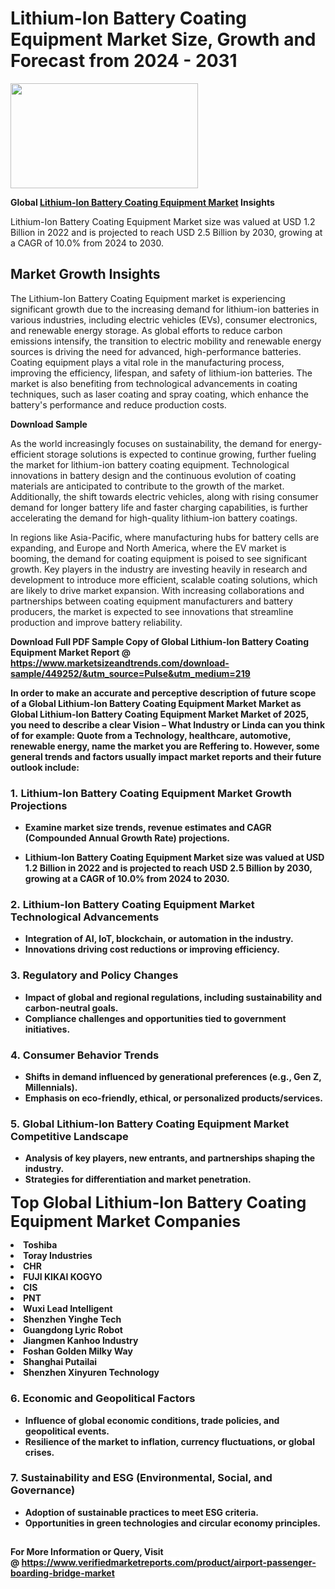 <H1>Lithium-Ion Battery Coating Equipment Market Size, Growth and Forecast from 2024 - 2031</H1><img class="aligncenter size-medium wp-image-584254" src="https://thirdeyenews.in/wp-content/uploads/2024/09/Global-Market-Research-300x168.jpeg" alt="" width="300" height="168" /><p><strong>Global&nbsp;<a href="https://www.marketsizeandtrends.com/download-sample/449252/&amp;utm_source=Pulse&amp;utm_medium=219">Lithium-Ion Battery Coating Equipment Market</a> Insights</strong></p><p>Lithium-Ion Battery Coating Equipment Market size was valued at USD 1.2 Billion in 2022 and is projected to reach USD 2.5 Billion by 2030, growing at a CAGR of 10.0% from 2024 to 2030.</p><p><h2>Market Growth Insights</h2> <p>The Lithium-Ion Battery Coating Equipment market is experiencing significant growth due to the increasing demand for lithium-ion batteries in various industries, including electric vehicles (EVs), consumer electronics, and renewable energy storage. As global efforts to reduce carbon emissions intensify, the transition to electric mobility and renewable energy sources is driving the need for advanced, high-performance batteries. Coating equipment plays a vital role in the manufacturing process, improving the efficiency, lifespan, and safety of lithium-ion batteries. The market is also benefiting from technological advancements in coating techniques, such as laser coating and spray coating, which enhance the battery's performance and reduce production costs.</p> <p><strong>Download Sample</strong></p> <p>As the world increasingly focuses on sustainability, the demand for energy-efficient storage solutions is expected to continue growing, further fueling the market for lithium-ion battery coating equipment. Technological innovations in battery design and the continuous evolution of coating materials are anticipated to contribute to the growth of the market. Additionally, the shift towards electric vehicles, along with rising consumer demand for longer battery life and faster charging capabilities, is further accelerating the demand for high-quality lithium-ion battery coatings.</p> <p>In regions like Asia-Pacific, where manufacturing hubs for battery cells are expanding, and Europe and North America, where the EV market is booming, the demand for coating equipment is poised to see significant growth. Key players in the industry are investing heavily in research and development to introduce more efficient, scalable coating solutions, which are likely to drive market expansion. With increasing collaborations and partnerships between coating equipment manufacturers and battery producers, the market is expected to see innovations that streamline production and improve battery reliability.</p> <p><strong></p><p><span class=""><strong>Download Full PDF Sample Copy of Global Lithium-Ion Battery Coating Equipment Market Report</strong> @ <a href="https://www.marketsizeandtrends.com/download-sample/449252/&amp;utm_source=Pulse&amp;utm_medium=219" target="_blank">https://www.marketsizeandtrends.com/download-sample/449252/&amp;utm_source=Pulse&amp;utm_medium=219</a></span></p><p>In order to make an accurate and perceptive description of future scope of a Global&nbsp;Lithium-Ion Battery Coating Equipment Market Market as Global&nbsp;Lithium-Ion Battery Coating Equipment Market Market of 2025, you need to describe a clear Vision &ndash; What Industry or Linda can you think of for example: Quote from a Technology, healthcare, automotive, renewable energy, name the market you are Reffering to. However, some general trends and factors usually impact market reports and their future outlook include:</p><h3>1.&nbsp;<strong>Lithium-Ion Battery Coating Equipment Market Growth Projections</strong></h3><ul><li>Examine market size trends, revenue estimates and CAGR (Compounded Annual Growth Rate) projections.</li><li><p>Lithium-Ion Battery Coating Equipment Market size was valued at USD 1.2 Billion in 2022 and is projected to reach USD 2.5 Billion by 2030, growing at a CAGR of 10.0% from 2024 to 2030.</p></li></ul><h3>2.&nbsp;<strong>Lithium-Ion Battery Coating Equipment Market Technological Advancements</strong></h3><ul><li>Integration of AI, IoT, blockchain, or automation in the industry.</li><li>Innovations driving cost reductions or improving efficiency.</li></ul><h3>3.&nbsp;<strong>Regulatory and Policy Changes</strong></h3><ul><li>Impact of global and regional regulations, including sustainability and carbon-neutral goals.</li><li>Compliance challenges and opportunities tied to government initiatives.</li></ul><h3>4.&nbsp;<strong>Consumer Behavior Trends</strong></h3><ul><li>Shifts in demand influenced by generational preferences (e.g., Gen Z, Millennials).</li><li>Emphasis on eco-friendly, ethical, or personalized products/services.</li></ul><h3>5.&nbsp;<strong>Global Lithium-Ion Battery Coating Equipment Market Competitive Landscape</strong></h3><ul><li>Analysis of key players, new entrants, and partnerships shaping the industry.</li><li>Strategies for differentiation and market penetration.</li></ul><p data-pm-slice="1 1 []"><span style="color: inherit; font-family: inherit; font-size: 25px;">Top Global Lithium-Ion Battery Coating Equipment Market Companies</span></p><div class="" data-test-id=""><p><li>Toshiba</li><li> Toray Industries</li><li> CHR</li><li> FUJI KIKAI KOGYO</li><li> CIS</li><li> PNT</li><li> Wuxi Lead Intelligent</li><li> Shenzhen Yinghe Tech</li><li> Guangdong Lyric Robot</li><li> Jiangmen Kanhoo Industry</li><li> Foshan Golden Milky Way</li><li> Shanghai Putailai</li><li> Shenzhen Xinyuren Technology</li></p></div><h3>6.&nbsp;<strong>Economic and Geopolitical Factors</strong></h3><ul><li>Influence of global economic conditions, trade policies, and geopolitical events.</li><li>Resilience of the market to inflation, currency fluctuations, or global crises.</li></ul><h3>7.&nbsp;<strong>Sustainability and ESG (Environmental, Social, and Governance)</strong></h3><ul><li>Adoption of sustainable practices to meet ESG criteria.</li><li>Opportunities in green technologies and circular economy principles.</li></ul><h2><strong style="font-size: 14px;">For More Information or Query, Visit @&nbsp;</strong><a style="background-color: #ffffff; font-size: 14px;" href="https://www.marketsizeandtrends.com/report/lithium-ion-battery-coating-equipment-market/" target="_blank">https://www.verifiedmarketreports.com/product/airport-passenger-boarding-bridge-market</a></h2>
